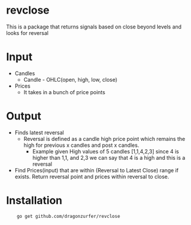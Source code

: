# revclose

This is a package that returns signals based on close beyond levels and looks for reversal

  

# Input

- Candles 
	- Candle - OHLC(open, high, low, close)
- Prices
	- It takes in a bunch of price points

# Output
- Finds latest reversal
	- Reversal is defined as a candle high price point which remains the high for previous x candles and post x candles.
		- Example given High values of 5 candles [1,1,4,2,3] since 4 is higher than 1,1, and 2,3 we can say that 4 is a high and this  is a reversal
- Find Prices(input) that are within (Reversal to Latest Close) range if exists. Return reversal point and prices within reversal to close.

# Installation

```
	go get github.com/dragonzurfer/revclose
```
